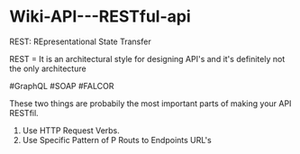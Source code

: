 # Wiki-API---RESTful-api

REST:  REpresentational
       State
       Transfer
       

REST = It is an  architectural style for designing API's and it's definitely not the only architecture 

#GraphQL  #SOAP  #FALCOR

These two things are probabily the most important parts of making your API RESTfil.
1)  Use HTTP Request Verbs.
2)  Use  Specific   Pattern  of P Routs to Endpoints URL's                                                                                                                          



